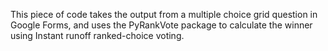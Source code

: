 This piece of code takes the output from a multiple choice grid question in Google Forms, and uses the PyRankVote package to calculate the winner using Instant runoff ranked-choice voting.
